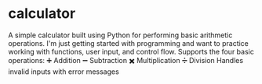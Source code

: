 # calculator
A simple calculator built using Python for performing basic arithmetic operations.
I'm just getting started with programming and want to practice working with functions, user input, and control flow.
Supports the four basic operations:
➕ Addition
➖ Subtraction
✖️ Multiplication
➗ Division
Handles invalid inputs with error messages
